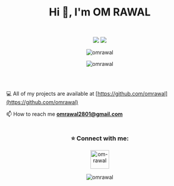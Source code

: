 <h1 align="center">Hi 👋, I'm OM RAWAL</h1>
<br>
<p align=center>
    <img src="https://badges.pufler.dev/visits/omrawal/omrawal?color=black&logo=github" />
    <img src="https://komarev.com/ghpvc/?username=omrawal&color=brightgreen" />
<!--     <a href="https://github.com/omrawal">
    <img src="https://badges.pufler.dev/commits/monthly/omrawal?color=blue" />
    </a> -->
    </p>
<p align="center"> <img align="center" src="https://github-readme-stats.vercel.app/api?username=omrawal&show_icons=true&locale=en&theme=tokyonight" alt="omrawal" /></p>
<p align="center"> <img align="center" src="https://github-readme-stats.vercel.app/api/top-langs/?username=omrawal&layout=compact&langs_count=8&theme=tokyonight&hide=jupyter%20notebook" alt="omrawal" />
</p>
<br>
<br>

💻  All of my projects are available at [https://github.com/omrawal](https://github.com/omrawal)

📫  How to reach me **omrawal2801@gmail.com**
<br>
<br>
<h3 align="center">⭐ Connect with me:</h3>
<p align="center"> 
<a href="https://www.linkedin.com/in/om-rawal/" target="blank"><img align="center" src="https://img.icons8.com/color/50/000000/linkedin.png" alt="om-rawal" height="50" width="50" /></a>


<br>

<p align="center"><img align="center" src="https://github-readme-streak-stats.herokuapp.com/?user=omrawal&&theme=tokyonight" alt="omrawal" /></p>
